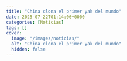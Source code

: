 ```yaml
---
title: "China clona el primer yak del mundo"
date: 2025-07-22T01:14:06+0000
categories: [Noticias]
tags: []
cover:
  image: "/images/noticias/"
  alt: "China clona el primer yak del mundo"
  hidden: false
---
```



